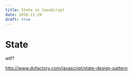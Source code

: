 ```yaml
---
title: State in JavaScript
date: 2016-11-29
draft: true
---
```


# State

wtf? 

http://www.dofactory.com/javascript/state-design-pattern